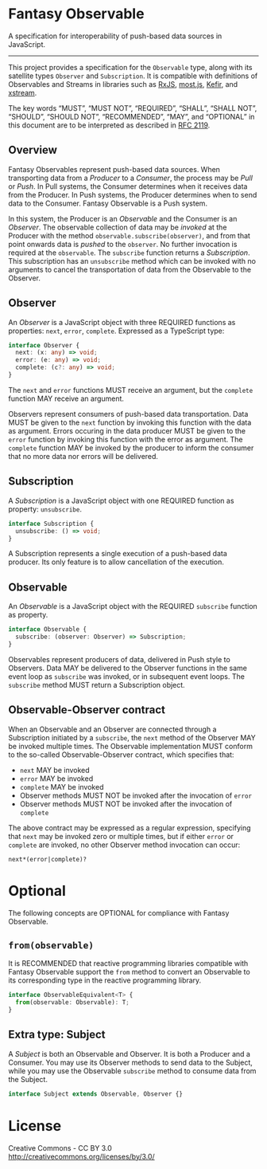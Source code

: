 # Fantasy Observable

A specification for interoperability of push-based data sources in JavaScript.

- - -

This project provides a specification for the `Observable` type, along with its satellite types `Observer` and `Subscription`. It is compatible with definitions of Observables and Streams in libraries such as [RxJS](http://reactivex.io/rxjs), [most.js](https://github.com/cujojs/most), [Kefir](http://rpominov.github.io/kefir), and [xstream](https://github.com/staltz/xstream).

The key words “MUST”, “MUST NOT”, “REQUIRED”, “SHALL”, “SHALL NOT”, “SHOULD”, “SHOULD NOT”, “RECOMMENDED”, “MAY”, and “OPTIONAL” in this document are to be interpreted as described in [RFC 2119](https://tools.ietf.org/html/rfc2119).

## Overview

Fantasy Observables represent push-based data sources. When transporting data from a *Producer* to a *Consumer*, the process may be *Pull* or *Push*. In Pull systems, the Consumer determines when it receives data from the Producer. In Push systems, the Producer determines when to send data to the Consumer. Fantasy Observable is a Push system.

In this system, the Producer is an *Observable* and the Consumer is an *Observer*. The observable collection of data may be *invoked* at the Producer with the method `observable.subscribe(observer)`, and from that point onwards data is *pushed* to the `observer`. No further invocation is required at the `observable`. The `subscribe` function returns a *Subscription*. This subscription has an `unsubscribe` method which can be invoked with no arguments to cancel the transportation of data from the Observable to the Observer.

## Observer

An *Observer* is a JavaScript object with three REQUIRED functions as properties: `next`, `error`, `complete`. Expressed as a TypeScript type:

```typescript
interface Observer {
  next: (x: any) => void;
  error: (e: any) => void;
  complete: (c?: any) => void;
}
```

The `next` and `error` functions MUST receive an argument, but the `complete` function MAY receive an argument.

Observers represent consumers of push-based data transportation. Data MUST be given to the `next` function by invoking this function with the data as argument. Errors occuring in the data producer MUST be given to the `error` function by invoking this function with the error as argument. The `complete` function MAY be invoked by the producer to inform the consumer that no more data nor errors will be delivered.

## Subscription

A *Subscription* is a JavaScript object with one REQUIRED function as property: `unsubscribe`.

```typescript
interface Subscription {
  unsubscribe: () => void;
}
```

A Subscription represents a single execution of a push-based data producer. Its only feature is to allow cancellation of the execution.

## Observable

An *Observable* is a JavaScript object with the REQUIRED `subscribe` function as property.

```typescript
interface Observable {
  subscribe: (observer: Observer) => Subscription;
}
```

Observables represent producers of data, delivered in Push style to Observers. Data MAY be delivered to the Observer functions in the same event loop as `subscribe` was invoked, or in subsequent event loops. The `subscribe` method MUST return a Subscription object.

## Observable-Observer contract

When an Observable and an Observer are connected through a Subscription initiated by a `subscribe`, the `next` method of the Observer MAY be invoked multiple times. The Observable implementation MUST conform to the so-called Observable-Observer contract, which specifies that:

- `next` MAY be invoked
- `error` MAY be invoked
- `complete` MAY be invoked
- Observer methods MUST NOT be invoked after the invocation of `error`
- Observer methods MUST NOT be invoked after the invocation of `complete`

The above contract may be expressed as a regular expression, specifying that `next` may be invoked zero or multiple times, but if either `error` or `complete` are invoked, no other Observer method invocation can occur:

```
next*(error|complete)?
```

# Optional

The following concepts are OPTIONAL for compliance with Fantasy Observable.

## `from(observable)`

It is RECOMMENDED that reactive programming libraries compatible with Fantasy Observable support the `from` method to convert an Observable to its corresponding type in the reactive programming library.

```typescript
interface ObservableEquivalent<T> {
  from(observable: Observable): T;
}
```

## Extra type: Subject

A *Subject* is both an Observable and Observer. It is both a Producer and a Consumer. You may use its Observer methods to send data to the Subject, while you may use the Observable `subscribe` method to consume data from the Subject.

```typescript
interface Subject extends Observable, Observer {}
```

# License

Creative Commons - CC BY 3.0 http://creativecommons.org/licenses/by/3.0/